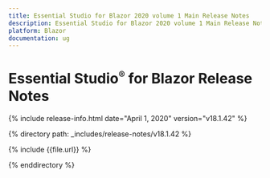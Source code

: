 ```yaml
---
title: Essential Studio for Blazor 2020 volume 1 Main Release Notes  
description: Essential Studio for Blazor 2020 volume 1 Main Release Notes  
platform: Blazor
documentation: ug
---
```


# Essential Studio<sup style="font-size:70%">&reg;</sup> for Blazor  Release Notes  

{% include release-info.html date="April 1, 2020"  version="v18.1.42" %} 

{% directory path: _includes/release-notes/v18.1.42 %}

{% include {{file.url}} %}

{% enddirectory %}


